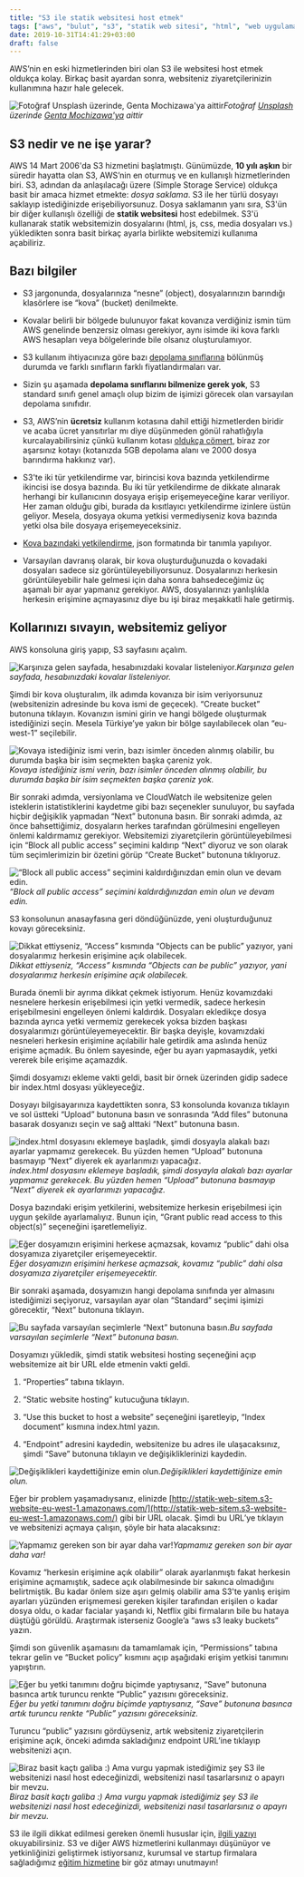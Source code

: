 ```yaml
---
title: "S3 ile statik websitesi host etmek"
tags: ["aws", "bulut", "s3", "statik web sitesi", "html", "web uygulaması", "depolama", "kova", "bucket", "yetkilendirme", "public", "ücretsiz"]
date: 2019-10-31T14:41:29+03:00
draft: false
---
```


AWS’nin en eski hizmetlerinden biri olan S3 ile websitesi host etmek oldukça kolay. Birkaç basit ayardan sonra, websiteniz ziyaretçilerinizin kullanımına hazır hale gelecek.

![Fotoğraf [Unsplash](https://unsplash.com/s/photos/web-hosting?utm_source=unsplash&utm_medium=referral&utm_content=creditCopyText) üzerinde, [Genta Mochizawa'ya](https://unsplash.com/@gentam?utm_source=unsplash&utm_medium=referral&utm_content=creditCopyText) aittir](https://cdn-images-1.medium.com/max/5280/1*MhWkE5F0Tw9C8NvEQTBNLQ.jpeg)*Fotoğraf [Unsplash](https://unsplash.com/s/photos/web-hosting?utm_source=unsplash&utm_medium=referral&utm_content=creditCopyText) üzerinde [Genta Mochizawa'ya](https://unsplash.com/@gentam?utm_source=unsplash&utm_medium=referral&utm_content=creditCopyText) aittir*

## S3 nedir ve ne işe yarar?

AWS 14 Mart 2006'da S3 hizmetini başlatmıştı. Günümüzde, **10 yılı aşkın** bir süredir hayatta olan S3, AWS’nin en oturmuş ve en kullanışlı hizmetlerinden biri. S3, adından da anlaşılacağı üzere (Simple Storage Service) oldukça basit bir amaca hizmet etmekte: *dosya saklama*. S3 ile her türlü dosyayı saklayıp istediğinizde erişebiliyorsunuz. Dosya saklamanın yanı sıra, S3'ün bir diğer kullanışlı özelliği de **statik websitesi** host edebilmek. S3'ü kullanarak statik websitemizin dosyalarını (html, js, css, media dosyaları vs.) yükledikten sonra basit birkaç ayarla birlikte websitemizi kullanıma açabiliriz.

## Bazı bilgiler

* S3 jargonunda, dosyalarınıza “nesne” (object), dosyalarınızın barındığı klasörlere ise “kova” (bucket) denilmekte.

* Kovalar belirli bir bölgede bulunuyor fakat kovanıza verdiğiniz ismin tüm AWS genelinde benzersiz olması gerekiyor, aynı isimde iki kova farklı AWS hesapları veya bölgelerinde bile olsanız oluşturulamıyor.

* S3 kullanım ihtiyacınıza göre bazı [depolama sınıflarına](https://aws.amazon.com/tr/s3/storage-classes/?nc1=h_ls) bölünmüş durumda ve farklı sınıfların farklı fiyatlandırmaları var.

* Sizin şu aşamada **depolama sınıflarını bilmenize gerek yok**, S3 standard sınıfı genel amaçlı olup bizim de işimizi görecek olan varsayılan depolama sınıfıdır.

* S3, AWS’nin **ücretsiz** kullanım kotasına dahil ettiği hizmetlerden biridir ve acaba ücret yansıtırlar mı diye düşünmeden gönül rahatlığıyla kurcalayabilirsiniz çünkü kullanım kotası [oldukça cömert](https://aws.amazon.com/tr/s3/pricing/?nc=sn&loc=4), biraz zor aşarsınız kotayı (kotanızda 5GB depolama alanı ve 2000 dosya barındırma hakkınız var).

* S3'te iki tür yetkilendirme var, birincisi kova bazında yetkilendirme ikincisi ise dosya bazında. Bu iki tür yetkilendirme de dikkate alınarak herhangi bir kullanıcının dosyaya erişip erişemeyeceğine karar veriliyor. Her zaman olduğu gibi, burada da kısıtlayıcı yetkilendirme izinlere üstün geliyor. Mesela, dosyaya okuma yetkisi vermediyseniz kova bazında yetki olsa bile dosyaya erişemeyeceksiniz.

* [Kova bazındaki yetkilendirme](https://docs.aws.amazon.com/AmazonS3/latest/dev/example-bucket-policies.html), json formatında bir tanımla yapılıyor.

* Varsayılan davranış olarak, bir kova oluşturduğunuzda o kovadaki dosyaları sadece siz görüntüleyebiliyorsunuz. Dosyalarınızı herkesin görüntüleyebilir hale gelmesi için daha sonra bahsedeceğimiz üç aşamalı bir ayar yapmanız gerekiyor. AWS, dosyalarınızı yanlışlıkla herkesin erişimine açmayasınız diye bu işi biraz meşakkatli hale getirmiş.

## Kollarınızı sıvayın, websitemiz geliyor

AWS konsoluna giriş yapıp, S3 sayfasını açalım.

![Karşınıza gelen sayfada, hesabınızdaki kovalar listeleniyor.](https://cdn-images-1.medium.com/max/5560/1*goQRYKrNHga2C0DE2DtPuQ.png)*Karşınıza gelen sayfada, hesabınızdaki kovalar listeleniyor.*

Şimdi bir kova oluşturalım, ilk adımda kovanıza bir isim veriyorsunuz (websitenizin adresinde bu kova ismi de geçecek). “Create bucket” butonuna tıklayın. Kovanızın ismini girin ve hangi bölgede oluşturmak istediğinizi seçin. Mesela Türkiye’ye yakın bir bölge sayılabilecek olan “eu-west-1” seçilebilir.

![Kovaya istediğiniz ismi verin, bazı isimler önceden alınmış olabilir, bu durumda başka bir isim seçmekten başka çareniz yok.](https://cdn-images-1.medium.com/max/4324/1*ig7ovpd9U9wFl0Ty0Lyyeg.png)*Kovaya istediğiniz ismi verin, bazı isimler önceden alınmış olabilir, bu durumda başka bir isim seçmekten başka çareniz yok.*

Bir sonraki adımda, versiyonlama ve CloudWatch ile websitenize gelen isteklerin istatistiklerini kaydetme gibi bazı seçenekler sunuluyor, bu sayfada hiçbir değişiklik yapmadan “Next” butonuna basın. Bir sonraki adımda, az önce bahsettiğimiz, dosyaların herkes tarafından görülmesini engelleyen önlemi kaldırmamız gerekiyor. Websitemizi ziyaretçilerin görüntüleyebilmesi için “Block all public access” seçimini kaldırıp “Next” diyoruz ve son olarak tüm seçimlerimizin bir özetini görüp “Create Bucket” butonuna tıklıyoruz.

![“Block all public access” seçimini kaldırdığınızdan emin olun ve devam edin.](https://cdn-images-1.medium.com/max/4312/1*cFjTWStvjBeAePBCyKiNdg.png)*“Block all public access” seçimini kaldırdığınızdan emin olun ve devam edin.*

S3 konsolunun anasayfasına geri döndüğünüzde, yeni oluşturduğunuz kovayı göreceksiniz.

![Dikkat ettiyseniz, “Access” kısmında “Objects can be public” yazıyor, yani dosyalarımız herkesin erişimine açık olabilecek.](https://cdn-images-1.medium.com/max/5664/1*jCcCTfdF39VyrQYhugCjew.png)*Dikkat ettiyseniz, “Access” kısmında “Objects can be public” yazıyor, yani dosyalarımız herkesin erişimine açık olabilecek.*

Burada önemli bir ayrıma dikkat çekmek istiyorum. Henüz kovamızdaki nesnelere herkesin erişebilmesi için yetki vermedik, sadece herkesin erişebilmesini engelleyen önlemi kaldırdık. Dosyaları ekledikçe dosya bazında ayrıca yetki vermemiz gerekecek yoksa bizden başkası dosyalarımızı görüntüleyemeyecektir. Bir başka deyişle, kovamızdaki nesneleri herkesin erişimine açılabilir hale getirdik ama aslında henüz erişime açmadık. Bu önlem sayesinde, eğer bu ayarı yapmasaydık, yetki vererek bile erişime açamazdık.

Şimdi dosyamızı ekleme vakti geldi, basit bir örnek üzerinden gidip sadece bir index.html dosyası yükleyeceğiz.

<script src="https://gist.github.com/selcukcihan/9e6b2589f5dceb88cb2f5fb0558e4fde.js"></script>

Dosyayı bilgisayarınıza kaydettikten sonra, S3 konsolunda kovanıza tıklayın ve sol üstteki “Upload” butonuna basın ve sonrasında “Add files” butonuna basarak dosyanızı seçin ve sağ alttaki “Next” butonuna basın.

![index.html dosyasını eklemeye başladık, şimdi dosyayla alakalı bazı ayarlar yapmamız gerekecek. Bu yüzden hemen “Upload” butonuna **basmayıp** “Next” diyerek ek ayarlarımızı yapacağız.](https://cdn-images-1.medium.com/max/4320/1*tu9-gPzZYxrPfXKpGQ5MrQ.png)*index.html dosyasını eklemeye başladık, şimdi dosyayla alakalı bazı ayarlar yapmamız gerekecek. Bu yüzden hemen “Upload” butonuna basmayıp “Next” diyerek ek ayarlarımızı yapacağız.*

Dosya bazındaki erişim yetkilerini, websitemize herkesin erişebilmesi için uygun şekilde ayarlamalıyız. Bunun için, “Grant public read access to this object(s)” seçeneğini işaretlemeliyiz.

![Eğer dosyamızın erişimini herkese **açmazsak**, kovamız “public” dahi olsa dosyamıza ziyaretçiler **erişemeyecektir**.](https://cdn-images-1.medium.com/max/4324/1*4oLOZewhIlL5vCM5IFIB6A.png)*Eğer dosyamızın erişimini herkese açmazsak, kovamız “public” dahi olsa dosyamıza ziyaretçiler erişemeyecektir.*

Bir sonraki aşamada, dosyamızın hangi depolama sınıfında yer almasını istediğimizi seçiyoruz, varsayılan ayar olan “Standard” seçimi işimizi görecektir, “Next” butonuna tıklayın.

![Bu sayfada varsayılan seçimlerle “Next” butonuna basın.](https://cdn-images-1.medium.com/max/4292/1*WgYe2ORgktrGU2J1Odtx6Q.png)*Bu sayfada varsayılan seçimlerle “Next” butonuna basın.*

Dosyamızı yükledik, şimdi statik websitesi hosting seçeneğini açıp websitemize ait bir URL elde etmenin vakti geldi.

1. “Properties” tabına tıklayın.

1. “Static website hosting” kutucuğuna tıklayın.

1. “Use this bucket to host a website” seçeneğini işaretleyip, “Index document” kısmına index.html yazın.

1. “Endpoint” adresini kaydedin, websitenize bu adres ile ulaşacaksınız, şimdi “Save” butonuna tıklayın ve değişikliklerinizi kaydedin.

![Değişiklikleri kaydettiğinize emin olun.](https://cdn-images-1.medium.com/max/5548/1*Db9YkYkvrdrXmqpJVTDNBQ.png)*Değişiklikleri kaydettiğinize emin olun.*

Eğer bir problem yaşamadıysanız, elinizde [http://statik-web-sitem.s3-website-eu-west-1.amazonaws.com/](http://statik-web-sitem.s3-website-eu-west-1.amazonaws.com/) gibi bir URL olacak. Şimdi bu URL’ye tıklayın ve websitenizi açmaya çalışın, şöyle bir hata alacaksınız:

![Yapmamız gereken son bir ayar daha var!](https://cdn-images-1.medium.com/max/3112/1*axEv4nXNPWLC-B1aWkfBZQ.png)*Yapmamız gereken son bir ayar daha var!*

Kovamız “herkesin erişimine açık olabilir” olarak ayarlanmıştı fakat herkesin erişimine açmamıştık, sadece açık olabilmesinde bir sakınca olmadığını belirtmiştik. Bu kadar önlem size aşırı gelmiş olabilir ama S3'te yanlış erişim ayarları yüzünden erişmemesi gereken kişiler tarafından erişilen o kadar dosya oldu, o kadar facialar yaşandı ki, Netflix gibi firmaların bile bu hataya düştüğü görüldü. Araştırmak isterseniz Google’a “aws s3 leaky buckets” yazın.

Şimdi son güvenlik aşamasını da tamamlamak için, “Permissions” tabına tekrar gelin ve “Bucket policy” kısmını açıp aşağıdaki erişim yetkisi tanımını yapıştırın.

<script src="https://gist.github.com/selcukcihan/79c87952124b0c5aaeb5cf31e8f3b8db.js"></script>

![Eğer bu yetki tanımını doğru biçimde yaptıysanız, “Save” butonuna basınca artık turuncu renkte “Public” yazısını göreceksiniz.](https://cdn-images-1.medium.com/max/5260/1*ZM2yvVw8QKxMPoZeBdMKOw.png)*Eğer bu yetki tanımını doğru biçimde yaptıysanız, “Save” butonuna basınca artık turuncu renkte “Public” yazısını göreceksiniz.*

Turuncu “public” yazısını gördüyseniz, artık websiteniz ziyaretçilerin erişimine açık, önceki adımda sakladığınız endpoint URL’ine tıklayıp websitenizi açın.

![Biraz basit kaçtı galiba :) Ama vurgu yapmak istediğimiz şey S3 ile websitenizi **nasıl** host edeceğinizdi, websitenizi nasıl tasarlarsınız o apayrı bir mevzu.](https://cdn-images-1.medium.com/max/3536/1*B33GJIdzAuD6fDWGh9H4iQ.png)*Biraz basit kaçtı galiba :) Ama vurgu yapmak istediğimiz şey S3 ile websitenizi nasıl host edeceğinizdi, websitenizi nasıl tasarlarsınız o apayrı bir mevzu.*

S3 ile ilgili dikkat edilmesi gereken önemli hususlar için, [ilgili yazıyı](/bulut-bilisim/s3-puf-noktalar) okuyabilirsiniz.
S3 ve diğer AWS hizmetlerini kullanmayı düşünüyor ve yetkinliğinizi geliştirmek istiyorsanız, kurumsal ve startup firmalara sağladığımız [eğitim hizmetine](https://www.bulutla.com/) bir göz atmayı unutmayın!
